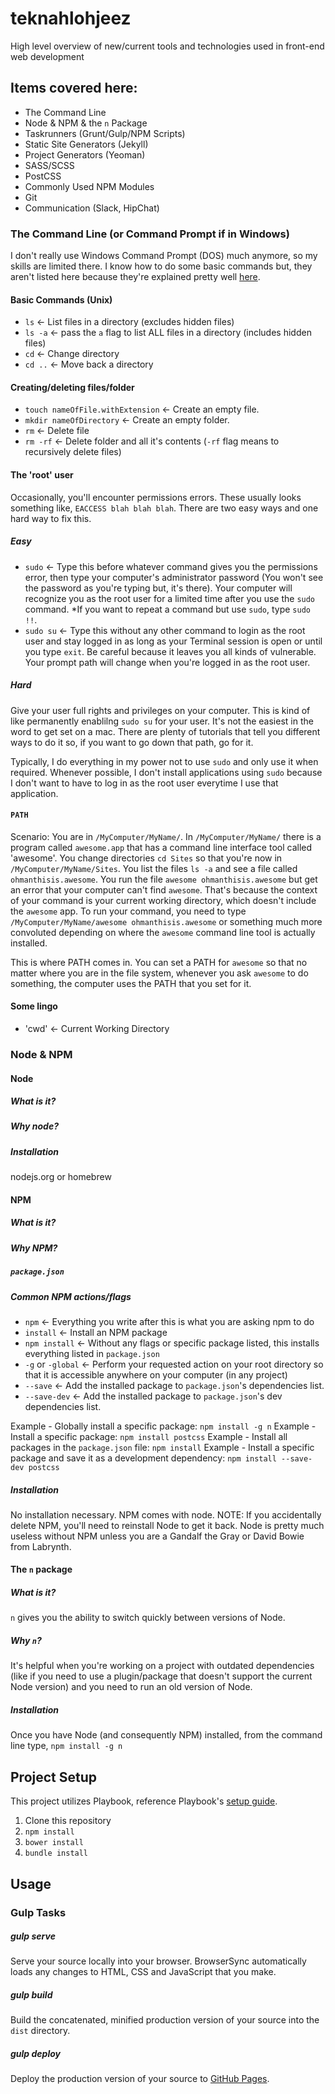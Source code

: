 # teknahlohjeez

High level overview of new/current tools and technologies used in front-end web development

## Items covered here:
- The Command Line
- Node & NPM & the `n` Package
- Taskrunners (Grunt/Gulp/NPM Scripts)
- Static Site Generators (Jekyll)
- Project Generators (Yeoman)
- SASS/SCSS
- PostCSS
- Commonly Used NPM Modules
- Git
- Communication (Slack, HipChat)

### The Command Line (or Command Prompt if in Windows)
I don't really use Windows Command Prompt (DOS) much anymore, so my skills are limited there.  I know how to do some basic commands but, they aren't listed here because they're explained pretty well [here](http://www.computerhope.com/issues/chusedos.htm).

#### Basic Commands (Unix)
- `ls` <- List files in a directory (excludes hidden files)
- `ls -a` <- pass the `a` flag to list ALL files in a directory (includes hidden files)
- `cd` <- Change directory
- `cd ..` <- Move back a directory

#### Creating/deleting files/folder
- `touch nameOfFile.withExtension` <- Create an empty file.
- `mkdir nameOfDirectory` <- Create an empty folder.
- `rm` <- Delete file
- `rm -rf` <- Delete folder and all it's contents (`-rf` flag means to recursively delete files)

#### The 'root' user
Occasionally, you'll encounter permissions errors.  These usually looks something like, `EACCESS blah blah blah`.  There are two easy ways and one hard way to fix this.

##### Easy
- `sudo` <- Type this before whatever command gives you the permissions error, then type your computer's administrator password (You won't see the password as you're typing but, it's there).  Your computer will recognize you as the root user for a limited time after you use the `sudo` command.  *If you want to repeat a command but use `sudo`, type `sudo !!`.
- `sudo su` <- Type this without any other command to login as the root user and stay logged in as long as your Terminal session is open or until you type `exit`.  Be careful because it leaves you all kinds of vulnerable.  Your prompt path will change when you're logged in as the root user.

##### Hard
Give your user full rights and privileges on your computer.  This is kind of like permanently enablilng `sudo su` for your user.  It's not the easiest in the word to get set on a mac.  There are plenty of tutorials that tell you different ways to do it so, if you want to go down that path, go for it.

Typically, I do everything in my power not to use `sudo` and only use it when required.  Whenever possible, I don't install applications using `sudo` because I don't want to have to log in as the root user everytime I use that application.

#### `PATH`
Scenario: You are in `/MyComputer/MyName/`.  In `/MyComputer/MyName/` there is a program called `awesome.app` that has a command line interface tool called 'awesome'.  You change directories `cd Sites` so that you're now in `/MyComputer/MyName/Sites`.  You list the files `ls -a` and see a file called `ohmanthisis.awesome`.  You run the file `awesome ohmanthisis.awesome` but get an error that your computer can't find `awesome`.  That's because the context of your command is your current working directory, which doesn't include the `awesome` app.  To run your command, you need to type `/MyComputer/MyName/awesome ohmanthisis.awesome` or something much more convoluted depending on where the `awesome` command line tool is actually installed.

This is where PATH comes in.  You can set a PATH for `awesome` so that no matter where you are in the file system, whenever you ask `awesome` to do something, the computer uses the PATH that you set for it.

#### Some lingo
- 'cwd' <- Current Working Directory

### Node & NPM


#### Node

##### What is it?

##### Why node?

##### Installation
nodejs.org or homebrew


#### NPM

##### What is it?

##### Why NPM?

##### `package.json`

##### Common NPM actions/flags
- `npm` <- Everything you write after this is what you are asking npm to do
- `install` <- Install an NPM package
- `npm install` <- Without any flags or specific package listed, this installs everything listed in `package.json`
- `-g` or `-global` <- Perform your requested action on your root directory so that it is accessible anywhere on your computer (in any project)
- `--save` <- Add the installed package to `package.json`'s dependencies list.
- `--save-dev` <- Add the installed package to `package.json`'s dev dependencies list.

Example - Globally install a specific package: `npm install -g n`
Example - Install a specific package: `npm install postcss`
Example - Install all packages in the `package.json` file: `npm install`
Example - Install a specific package and save it as a development dependency: `npm install --save-dev postcss`

##### Installation
No installation necessary.  NPM comes with node.  NOTE: If you accidentally delete NPM, you'll need to reinstall Node to get it back.  Node is pretty much useless without NPM unless you are a Gandalf the Gray or David Bowie from Labrynth.


#### The `n` package

##### What is it?
`n` gives you the ability to switch quickly between versions of Node.

##### Why `n`?
It's helpful when you're working on a project with outdated dependencies (like if you need to use a plugin/package that doesn't support the current Node version) and you need to run an old version of Node.

##### Installation
Once you have Node (and consequently NPM) installed, from the command line type, `npm install -g n`

## Project Setup
This project utilizes Playbook, reference Playbook's [setup guide](https://github.com/centresource/generator-playbook#get-started).

1. Clone this repository
2. `npm install`
3. `bower install`
4. `bundle install`

## Usage

### Gulp Tasks
##### gulp serve
Serve your source locally into your browser. BrowserSync automatically loads any changes to HTML, CSS and JavaScript that you make.

##### gulp build
Build the concatenated, minified production version of your source into the `dist` directory.

##### gulp deploy
Deploy the production version of your source to [GitHub Pages](http://pages.github.com/).
